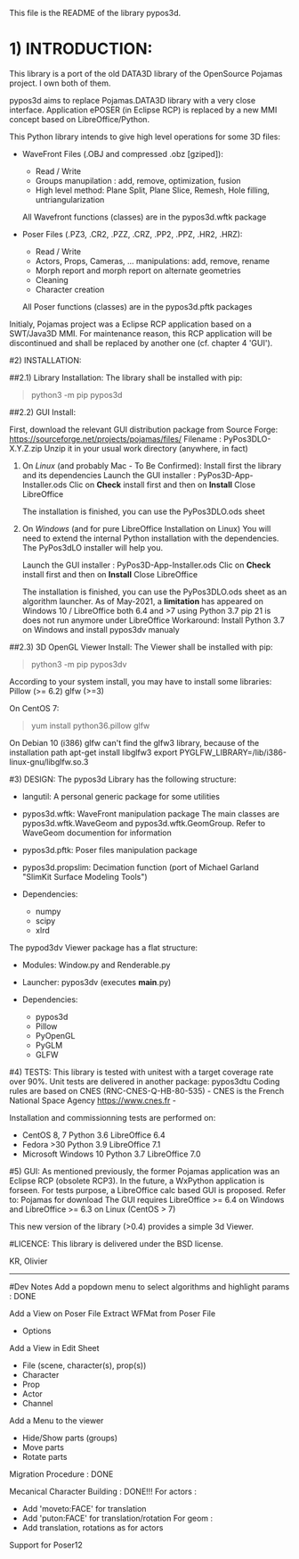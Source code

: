 
This file is the README of the library pypos3d.

# 1) INTRODUCTION:

This library is a port of the old DATA3D library of the OpenSource Pojamas project.
I own both of them.

pypos3d aims to replace Pojamas.DATA3D library with a very close interface.
Application ePOSER (in Eclipse RCP) is replaced by a new MMI concept based on 
LibreOffice/Python.

This Python library intends to give high level operations for some 3D files:
- WaveFront Files (.OBJ and compressed .obz [gziped]): 
  * Read / Write
  * Groups manupilation : add, remove, optimization, fusion
  * High level method:
    Plane Split, Plane Slice, Remesh, Hole filling, untriangularization

  All Wavefront functions (classes) are in the pypos3d.wftk package

- Poser Files (.PZ3, .CR2, .PZZ, .CRZ, .PP2, .PPZ, .HR2, .HRZ):
  * Read / Write
  * Actors, Props, Cameras, ... manipulations: add, remove, rename
  * Morph report and morph report on alternate geometries
  * Cleaning
  * Character creation
  
  All Poser functions (classes) are in the pypos3d.pftk packages

Initialy, Pojamas project was a Eclipse RCP application based on a SWT/Java3D MMI. 
For maintenance reason, this RCP application will be discontinued and shall be replaced
by another one (cf. chapter 4 'GUI').

#2) INSTALLATION:

##2.1) Library Installation:
The library shall be installed with pip:
> python3 -m pip pypos3d

##2.2) GUI Install:

  First, download the relevant GUI distribution package from Source Forge: https://sourceforge.net/projects/pojamas/files/
     Filename : PyPos3DLO-X.Y.Z.zip
  Unzip it in your usual work directory (anywhere, in fact)

  1. On _Linux_ (and probably Mac - To Be Confirmed):
     Install first the library and its dependencies
     Launch the GUI installer : PyPos3D-App-Installer.ods
     Clic on **Check** install first and then on **Install**
     Close LibreOffice

     The installation is finished, you can use the PyPos3DLO.ods sheet

  2. On _Windows_ (and for pure LibreOffice Installation on Linux)
     You will need to extend the internal Python installation with the dependencies.
     The PyPos3dLO installer will help you.

     Launch the GUI installer : PyPos3D-App-Installer.ods
     Clic on **Check** install first and then on **Install**
     Close LibreOffice

     The installation is finished, you can use the PyPos3DLO.ods sheet as an algorithm launcher.
	 As of May-2021, a **limitation** has appeared on Windows 10 / LibreOffice both 6.4 and >7 using Python 3.7
	 pip 21 is  does not run anymore under LibreOffice 
	 Workaround: Install Python 3.7 on Windows and install pypos3dv manualy


##2.3) 3D OpenGL Viewer Install:
The Viewer shall be installed with pip:
> python3 -m pip pypos3dv

According to your system install, you may have to install some libraries:
Pillow (>= 6.2)
glfw (>=3)

On CentOS 7: 
> yum install python36.pillow glfw

On Debian 10 (i386)
  glfw can't find the glfw3 library, because of the installation path
  apt-get install libglfw3
  export PYGLFW_LIBRARY=/lib/i386-linux-gnu/libglfw.so.3



#3) DESIGN:
The pypos3d Library has the following structure:
  * langutil: A personal generic package for some utilities

  * pypos3d.wftk: WaveFront manipulation package
    The main classes are pypos3d.wftk.WaveGeom and pypos3d.wftk.GeomGroup.
    Refer to WaveGeom documention for information

  * pypos3d.pftk: Poser files manipulation package

  * pypos3d.propslim: Decimation function (port of Michael Garland "SlimKit Surface Modeling Tools")

  * Dependencies:
    - numpy
    - scipy
    - xlrd

The pypod3dv Viewer package has a flat structure:
  * Modules: Window.py and Renderable.py
  * Launcher: pypos3dv (executes __main__.py)

  * Dependencies:
    - pypos3d
    - Pillow
    - PyOpenGL
    - PyGLM
    - GLFW


#4) TESTS:
This library is tested with unitest with a target coverage rate over 90%.
Unit tests are delivered in another package: pypos3dtu
Coding rules are based on CNES (RNC-CNES-Q-HB-80-535) - CNES is the French National Space Agency https://www.cnes.fr -

Installation and commissionning tests are performed on:
- CentOS 8, 7           Python 3.6   LibreOffice 6.4
- Fedora >30            Python 3.9   LibreOffice 7.1
- Microsoft Windows 10  Python 3.7   LibreOffice 7.0

#5) GUI:
As mentioned previously, the former Pojamas application was an Eclipse RCP (obsolete RCP3).
In the future, a WxPython application is forseen.
For tests purpose, a LibreOffice calc based GUI is proposed.
Refer to: Pojamas for download
The GUI requires LibreOffice >= 6.4 on Windows and LibreOffice >= 6.3 on Linux (CentOS > 7)

This new version of the library (>0.4) provides a simple 3d Viewer.

#LICENCE:
This library is delivered under the BSD license.


KR, Olivier


------------

#Dev Notes
Add a popdown menu to select algorithms and highlight params : DONE

Add a View on Poser File
Extract WFMat from Poser File
- Options

Add a View in Edit Sheet
  * File (scene, character(s), prop(s))
  * Character
  * Prop
  * Actor
  * Channel

Add a Menu to the viewer
  - Hide/Show parts (groups)
  - Move parts
  - Rotate parts

Migration Procedure : DONE

Mecanical Character Building : DONE!!!
For actors :
+ Add 'moveto:FACE' for translation
+ Add 'puton:FACE' for translation/rotation
For geom : 
+ Add translation, rotations as for actors

Support for Poser12

